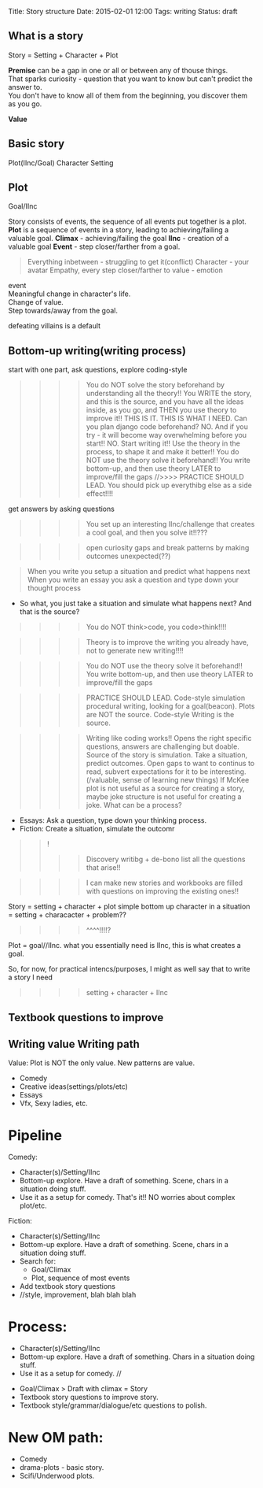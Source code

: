 Title: Story structure
Date: 2015-02-01 12:00
Tags: writing
Status: draft

## What is a story
Story = Setting + Character + Plot

**Premise** can be a gap in one or all or between any of thouse things.  
That sparks curiosity - question that you want to know but can't predict the answer to.  
You don't have to know all of them from the beginning, you discover them as you go.  

**Value**
## Basic story

Plot(IInc/Goal)
Character
Setting

## Plot
Goal/IInc

Story consists of events, the sequence of all events put together is a plot.  
**Plot** is a sequence of events in a story, leading to achieving/failing a valuable goal.
**Climax** - achieving/failing the goal
**IInc** - creation of a valuable goal
**Event** - step closer/farther from a goal.
> Everything inbetween - struggling to get it(conflict)
> Character - your avatar
> Empathy, every step closer/farther to value - emotion

event  
Meaningful change in character's life.  
Change of value.  
Step towards/away from the goal.  


defeating villains is a default
## Bottom-up writing(writing process)

start with one part, ask questions, explore
coding-style

>>>> You do NOT solve the story beforehand by understanding all the theory!!
>>>> You WRITE the story, and this is the source, and you have all the ideas inside, as you go, and THEN you use theory to improve it!!
THIS IS IT. THIS IS WHAT I NEED.
Can you plan django code beforehand? NO. And if you try - it will become way overwhelming before you start!! NO. Start writing it!! Use the theory in the process, to shape it and make it better!!
>>>> You do NOT use the theory solve it beforehand!! 
>>>> You write bottom-up, and then use theory LATER to improve/fill the gaps
//>>>> PRACTICE SHOULD LEAD. You should pick up everythibg else as a side effect!!!!

get answers by asking questions

>>>> You set up an interesting IInc/challenge that creates a cool goal, and then you solve it!!???

>>>> open curiosity gaps and break patterns by making outcomes unexpected(??)

> When you write you setup a situation and predict what happens next
> When you write an essay you ask a question and type down your thought process
- So what, you just take a situation and simulate what happens next? And that is the source?

>>>> You do NOT think>code, you code>think!!!!

>>>> Theory is to improve the writing you already have, not to generate new writing!!!!

>>>> You do NOT use the theory solve it beforehand!! 
>>>> You write bottom-up, and then use theory LATER to improve/fill the gaps

>>>> PRACTICE SHOULD LEAD.
>>>> Code-style simulation procedural writing, looking for a goal(beacon).
>>>> Plots are NOT the source. Code-style Writing is the source.

>>>> Writing like coding works!!
Opens the right specific questions, answers are challenging but doable.
>>>> Source of the story is simulation. Take a situation, predict outcomes. Open gaps to want to continus to read, subvert expectations for it to be interesting.(/valuable, sense of learning new things)
>>>> If McKee plot is not useful as a source for creating a story, maybe joke structure is not useful for creating a joke. What can be a process?
- Essays: Ask a question, type down your thinking process.
- Fiction: Create a situation, simulate the outcomr

>>!
>>>> Discovery writibg + de-bono list all the questions that arise!!

>>>> I can make new stories and workbooks are filled with questions on improving the existing ones!!



Story = setting + character + plot
simple bottom up character in a situation = setting + characacter + problem??
>>>>^^^^!!!!?

Plot = goal//IInc.
what you essentially need is IInc, this is what creates a goal.

So, for now, for practical intencs/purposes,
I might as well say
that to write a story I need
>>>> setting + character + IInc



## Textbook questions to improve


## Writing value Writing path
Value:
Plot is NOT the only value.
New patterns are value.
- Comedy
- Creative ideas(settings/plots/etc)
- Essays
- Vfx, Sexy ladies, etc.

<!--  drama-plots - basic story. //Cleverness - as in BB. -->
<!-- - Simulation/Prediction. Situation > what happens next? -->
<!-- - Simplest story. IInc-goal(climax)-events -->
<!-- - Boring>interesting.Jump to defeat expectations, curiosity gaps. -->
<!--  scifi - ideas, inventions, world building, munchkinism -->
<!--  underwood-plots -->
<!--  comedy -->
<!-- //essay ph/pd -->

# Pipeline

Comedy:
- Character(s)/Setting/IInc
- Bottom-up explore. Have a draft of something. Scene, chars in a situation doing stuff.
- Use it as a setup for comedy.
That's it!!
NO worries about complex plot/etc.

Fiction:
- Character(s)/Setting/IInc
- Bottom-up explore. Have a draft of something. Scene, chars in a situation doing stuff.
- Search for:
    - Goal/Climax
    - Plot, sequence of most events
- Add textbook story questions
- //style, improvement, blah blah blah


# Process:
- Character(s)/Setting/IInc
- Bottom-up explore. Have a draft of something. Chars in a situation doing stuff.
- Use it as a setup for comedy.
//  
+ Goal/Climax > Draft with climax = Story
+ Textbook story questions to improve story.
+ Textbook style/grammar/dialogue/etc questions to polish.

# New OM path:
- Comedy
- drama-plots - basic story.
- Scifi/Underwood plots.

